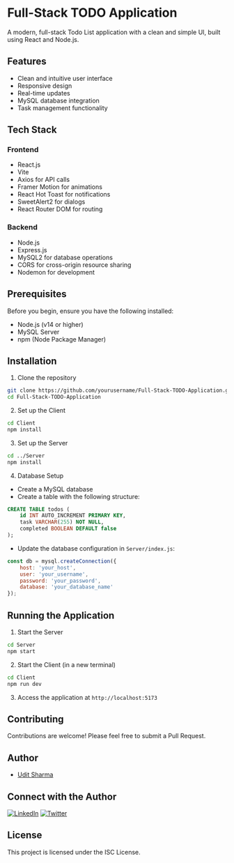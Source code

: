 # Full-Stack TODO Application

A modern, full-stack Todo List application with a clean and simple UI, built using React and Node.js.

## Features

- Clean and intuitive user interface
- Responsive design
- Real-time updates
- MySQL database integration
- Task management functionality

## Tech Stack

### Frontend
- React.js
- Vite
- Axios for API calls
- Framer Motion for animations
- React Hot Toast for notifications
- SweetAlert2 for dialogs
- React Router DOM for routing

### Backend
- Node.js
- Express.js
- MySQL2 for database operations
- CORS for cross-origin resource sharing
- Nodemon for development

## Prerequisites

Before you begin, ensure you have the following installed:
- Node.js (v14 or higher)
- MySQL Server
- npm (Node Package Manager)

## Installation

1. Clone the repository
```bash
git clone https://github.com/yourusername/Full-Stack-TODO-Application.git
cd Full-Stack-TODO-Application
```

2. Set up the Client
```bash
cd Client
npm install
```

3. Set up the Server
```bash
cd ../Server
npm install
```

4. Database Setup
- Create a MySQL database
- Create a table with the following structure:
```sql
CREATE TABLE todos (
    id INT AUTO_INCREMENT PRIMARY KEY,
    task VARCHAR(255) NOT NULL,
    completed BOOLEAN DEFAULT false
);
```
- Update the database configuration in `Server/index.js`:
```javascript
const db = mysql.createConnection({
    host: 'your_host',
    user: 'your_username',
    password: 'your_password',
    database: 'your_database_name'
});
```

## Running the Application

1. Start the Server
```bash
cd Server
npm start
```

2. Start the Client (in a new terminal)
```bash
cd Client
npm run dev
```

3. Access the application at `http://localhost:5173`


## Contributing

Contributions are welcome! Please feel free to submit a Pull Request.

## Author

- [Udit Sharma](https://www.github.com/uditsharma04)

## Connect with the Author

[![LinkedIn](https://img.shields.io/badge/linkedin-0A66C2?style=for-the-badge&logo=linkedin&logoColor=white)](https://www.linkedin.com/in/hellouditt/)
[![Twitter](https://img.shields.io/badge/twitter-1DA1F2?style=for-the-badge&logo=twitter&logoColor=white)](https://twitter.com/hellouditt)

## License

This project is licensed under the ISC License.
